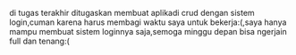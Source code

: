 di tugas terakhir ditugaskan membuat aplikadi crud dengan sistem login,cuman karena harus membagi waktu saya untuk bekerja:(,saya hanya mampu membuat sistem 
loginnya saja,semoga minggu depan bisa ngerjain full dan tenang:(
